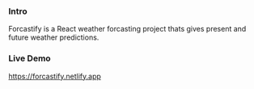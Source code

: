 
### Intro
Forcastify is a React weather forcasting project thats gives present and future weather predictions.


### Live Demo
https://forcastify.netlify.app
